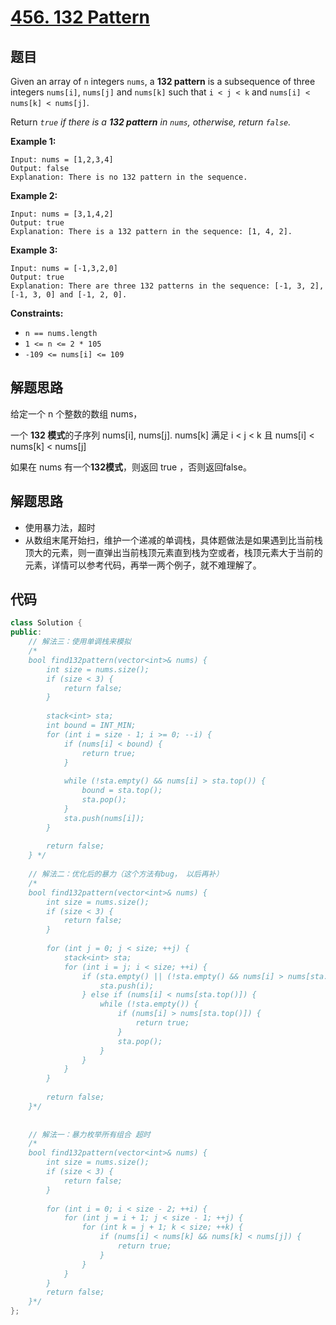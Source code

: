 # [456. 132 Pattern](https://leetcode.com/problems/132-pattern/) 

## 题目

Given an array of `n` integers `nums`, a **132 pattern** is a subsequence of three integers `nums[i]`, `nums[j]` and `nums[k]` such that `i < j < k` and `nums[i] < nums[k] < nums[j]`.

Return *`true` if there is a **132 pattern** in `nums`, otherwise, return `false`.*

 

**Example 1:**

```
Input: nums = [1,2,3,4]
Output: false
Explanation: There is no 132 pattern in the sequence.
```

**Example 2:**

```
Input: nums = [3,1,4,2]
Output: true
Explanation: There is a 132 pattern in the sequence: [1, 4, 2].
```

**Example 3:**

```
Input: nums = [-1,3,2,0]
Output: true
Explanation: There are three 132 patterns in the sequence: [-1, 3, 2], [-1, 3, 0] and [-1, 2, 0].
```

 

**Constraints:**

- `n == nums.length`
- `1 <= n <= 2 * 105`
- `-109 <= nums[i] <= 109`

## 解题思路

给定一个 n 个整数的数组 nums，

一个 **132 模式**的子序列 nums[i], nums[j]. nums[k] 满足 i < j < k 且 nums[i] <  nums[k] < nums[j]

如果在 nums 有一个**132模式**，则返回 true ，否则返回false。

## 解题思路

* 使用暴力法，超时
* 从数组末尾开始扫，维护一个递减的单调栈，具体题做法是如果遇到比当前栈顶大的元素，则一直弹出当前栈顶元素直到栈为空或者，栈顶元素大于当前的元素，详情可以参考代码，再举一两个例子，就不难理解了。

## 代码

````c++
class Solution {
public:
    // 解法三：使用单调栈来模拟
    /*
    bool find132pattern(vector<int>& nums) {
        int size = nums.size();
        if (size < 3) {
            return false;
        }
        
        stack<int> sta;
        int bound = INT_MIN;
        for (int i = size - 1; i >= 0; --i) {
            if (nums[i] < bound) {
                return true;
            }
            
            while (!sta.empty() && nums[i] > sta.top()) {
                bound = sta.top();
                sta.pop();
            }
            sta.push(nums[i]);
        }
        
        return false;
    } */
    
    // 解法二：优化后的暴力（这个方法有bug， 以后再补）
    /*
    bool find132pattern(vector<int>& nums) {
        int size = nums.size();
        if (size < 3) {
            return false;
        }
        
        for (int j = 0; j < size; ++j) {
            stack<int> sta;
            for (int i = j; i < size; ++i) {
                if (sta.empty() || (!sta.empty() && nums[i] > nums[sta.top()])) {
                    sta.push(i);
                } else if (nums[i] < nums[sta.top()]) {
                    while (!sta.empty()) {
                        if (nums[i] > nums[sta.top()]) {
                            return true;
                        }
                        sta.pop();
                    }
                }
            }
        }
        
        return false;
    }*/
    
    
    // 解法一：暴力枚举所有组合 超时
    /*
    bool find132pattern(vector<int>& nums) {
        int size = nums.size();
        if (size < 3) {
            return false;
        }
        
        for (int i = 0; i < size - 2; ++i) {
            for (int j = i + 1; j < size - 1; ++j) {
                for (int k = j + 1; k < size; ++k) {
                    if (nums[i] < nums[k] && nums[k] < nums[j]) {
                        return true;
                    }
                }
            } 
        }
        return false;
    }*/
};
````

